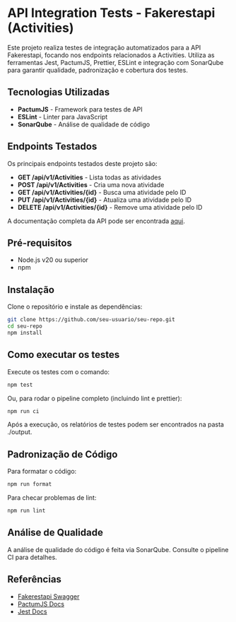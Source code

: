 # API Integration Tests - Fakerestapi (Activities)

Este projeto realiza testes de integração automatizados para a API Fakerestapi, focando nos endpoints relacionados a Activities. Utiliza as ferramentas Jest, PactumJS, Prettier, ESLint e integração com SonarQube para garantir qualidade, padronização e cobertura dos testes.

## Tecnologias Utilizadas

- **PactumJS** - Framework para testes de API
- **ESLint** - Linter para JavaScript
- **SonarQube** - Análise de qualidade de código

## Endpoints Testados

Os principais endpoints testados deste projeto são:

- **GET /api/v1/Activities** - Lista todas as atividades
- **POST /api/v1/Activities** - Cria uma nova atividade
- **GET /api/v1/Activities/{id}** - Busca uma atividade pelo ID
- **PUT /api/v1/Activities/{id}** - Atualiza uma atividade pelo ID
- **DELETE /api/v1/Activities/{id}** - Remove uma atividade pelo ID

A documentação completa da API pode ser encontrada [aqui](https://fakerestapi.azurewebsites.net/index.html).

## Pré-requisitos

- Node.js v20 ou superior
- npm

## Instalação

Clone o repositório e instale as dependências:

```bash
git clone https://github.com/seu-usuario/seu-repo.git
cd seu-repo
npm install
```

## Como executar os testes

Execute os testes com o comando:

```bash
npm test
```
Ou, para rodar o pipeline completo (incluindo lint e prettier):
```bash
npm run ci
```
Após a execução, os relatórios de testes podem ser encontrados na pasta ./output.

## Padronização de Código

Para formatar o código:
```bash
npm run format
```
Para checar problemas de lint:
```bash
npm run lint
```

## Análise de Qualidade

A análise de qualidade do código é feita via SonarQube. Consulte o pipeline CI para detalhes.


## Referências

- [Fakerestapi Swagger](#)
- [PactumJS Docs](#)
- [Jest Docs](#)
